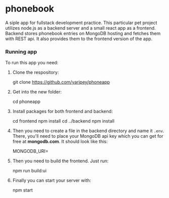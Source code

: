 # phonebook

A siple app for fullstack development practice. This particular pet project utilizes node.js as a backend server and a small react app as a frontend. Backend stores phonebook entries on MongoDB hosting and fetches them with REST api. It also provides them to the frontend version of the app.

### Running app

To run this app you need:

1. Clone the respository:

	git clone https://github.com/yaripey/phoneapp

2. Get into the new folder:

	cd phoneapp

3. Install packages for both frontend and backend:

	cd frontend
	npm install
	cd ../backend
	npm install

4. Then you need to create a file in the backend directory and name it `.env`. There, you'll need to place your MongoDB api key which you can get for free at **mongodb.com**. It should look like this:

	MONGODB_URI=<your link>

5. Then you need to build the frontend. Just run:

	npm run build:ui

6. Finally you can start your server with:

	npm start
